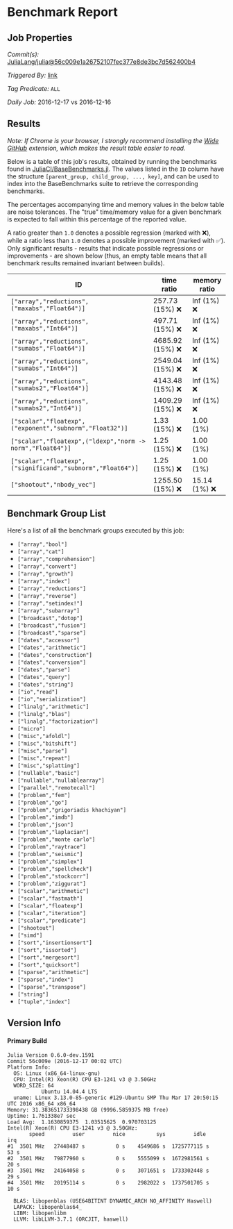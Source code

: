 # Benchmark Report

## Job Properties

*Commit(s):* [JuliaLang/julia@56c009e1a26752107fec377e8de3bc7d562400b4](https://github.com/JuliaLang/julia/commit/56c009e1a26752107fec377e8de3bc7d562400b4)

*Triggered By:* [link](https://github.com/JuliaLang/julia/commit/56c009e1a26752107fec377e8de3bc7d562400b4#commitcomment-20222404)

*Tag Predicate:* `ALL`

*Daily Job:* 2016-12-17 vs 2016-12-16

## Results

*Note: If Chrome is your browser, I strongly recommend installing the [Wide GitHub](https://chrome.google.com/webstore/detail/wide-github/kaalofacklcidaampbokdplbklpeldpj?hl=en)
extension, which makes the result table easier to read.*

Below is a table of this job's results, obtained by running the benchmarks found in
[JuliaCI/BaseBenchmarks.jl](https://github.com/JuliaCI/BaseBenchmarks.jl). The values
listed in the `ID` column have the structure `[parent_group, child_group, ..., key]`,
and can be used to index into the BaseBenchmarks suite to retrieve the corresponding
benchmarks.

The percentages accompanying time and memory values in the below table are noise tolerances. The "true"
time/memory value for a given benchmark is expected to fall within this percentage of the reported value.

A ratio greater than `1.0` denotes a possible regression (marked with :x:), while a ratio less
than `1.0` denotes a possible improvement (marked with :white_check_mark:). Only significant results - results
that indicate possible regressions or improvements - are shown below (thus, an empty table means that all
benchmark results remained invariant between builds).

| ID | time ratio | memory ratio |
|----|------------|--------------|
| `["array","reductions",("maxabs","Float64")]` | 257.73 (15%) :x: | Inf (1%) :x: |
| `["array","reductions",("maxabs","Int64")]` | 497.71 (15%) :x: | Inf (1%) :x: |
| `["array","reductions",("sumabs","Float64")]` | 4685.92 (15%) :x: | Inf (1%) :x: |
| `["array","reductions",("sumabs","Int64")]` | 2549.04 (15%) :x: | Inf (1%) :x: |
| `["array","reductions",("sumabs2","Float64")]` | 4143.48 (15%) :x: | Inf (1%) :x: |
| `["array","reductions",("sumabs2","Int64")]` | 1409.29 (15%) :x: | Inf (1%) :x: |
| `["scalar","floatexp",("exponent","subnorm","Float32")]` | 1.33 (15%) :x: | 1.00 (1%)  |
| `["scalar","floatexp",("ldexp","norm -> norm","Float64")]` | 1.25 (15%) :x: | 1.00 (1%)  |
| `["scalar","floatexp",("significand","subnorm","Float64")]` | 1.25 (15%) :x: | 1.00 (1%)  |
| `["shootout","nbody_vec"]` | 1255.50 (15%) :x: | 15.14 (1%) :x: |

## Benchmark Group List

Here's a list of all the benchmark groups executed by this job:

- `["array","bool"]`
- `["array","cat"]`
- `["array","comprehension"]`
- `["array","convert"]`
- `["array","growth"]`
- `["array","index"]`
- `["array","reductions"]`
- `["array","reverse"]`
- `["array","setindex!"]`
- `["array","subarray"]`
- `["broadcast","dotop"]`
- `["broadcast","fusion"]`
- `["broadcast","sparse"]`
- `["dates","accessor"]`
- `["dates","arithmetic"]`
- `["dates","construction"]`
- `["dates","conversion"]`
- `["dates","parse"]`
- `["dates","query"]`
- `["dates","string"]`
- `["io","read"]`
- `["io","serialization"]`
- `["linalg","arithmetic"]`
- `["linalg","blas"]`
- `["linalg","factorization"]`
- `["micro"]`
- `["misc","afoldl"]`
- `["misc","bitshift"]`
- `["misc","parse"]`
- `["misc","repeat"]`
- `["misc","splatting"]`
- `["nullable","basic"]`
- `["nullable","nullablearray"]`
- `["parallel","remotecall"]`
- `["problem","fem"]`
- `["problem","go"]`
- `["problem","grigoriadis khachiyan"]`
- `["problem","imdb"]`
- `["problem","json"]`
- `["problem","laplacian"]`
- `["problem","monte carlo"]`
- `["problem","raytrace"]`
- `["problem","seismic"]`
- `["problem","simplex"]`
- `["problem","spellcheck"]`
- `["problem","stockcorr"]`
- `["problem","ziggurat"]`
- `["scalar","arithmetic"]`
- `["scalar","fastmath"]`
- `["scalar","floatexp"]`
- `["scalar","iteration"]`
- `["scalar","predicate"]`
- `["shootout"]`
- `["simd"]`
- `["sort","insertionsort"]`
- `["sort","issorted"]`
- `["sort","mergesort"]`
- `["sort","quicksort"]`
- `["sparse","arithmetic"]`
- `["sparse","index"]`
- `["sparse","transpose"]`
- `["string"]`
- `["tuple","index"]`

## Version Info

#### Primary Build

```
Julia Version 0.6.0-dev.1591
Commit 56c009e (2016-12-17 00:02 UTC)
Platform Info:
  OS: Linux (x86_64-linux-gnu)
  CPU: Intel(R) Xeon(R) CPU E3-1241 v3 @ 3.50GHz
  WORD_SIZE: 64
           Ubuntu 14.04.4 LTS
  uname: Linux 3.13.0-85-generic #129-Ubuntu SMP Thu Mar 17 20:50:15 UTC 2016 x86_64 x86_64
Memory: 31.383651733398438 GB (9996.5859375 MB free)
Uptime: 1.761338e7 sec
Load Avg:  1.1630859375  1.03515625  0.970703125
Intel(R) Xeon(R) CPU E3-1241 v3 @ 3.50GHz: 
       speed         user         nice          sys         idle          irq
#1  3501 MHz   27448487 s          0 s    4549686 s  1725777115 s         53 s
#2  3501 MHz   79877960 s          0 s    5555099 s  1672981561 s         20 s
#3  3501 MHz   24164058 s          0 s    3071651 s  1733302448 s         29 s
#4  3501 MHz   20195114 s          0 s    2982022 s  1737501705 s         10 s

  BLAS: libopenblas (USE64BITINT DYNAMIC_ARCH NO_AFFINITY Haswell)
  LAPACK: libopenblas64_
  LIBM: libopenlibm
  LLVM: libLLVM-3.7.1 (ORCJIT, haswell)

```
